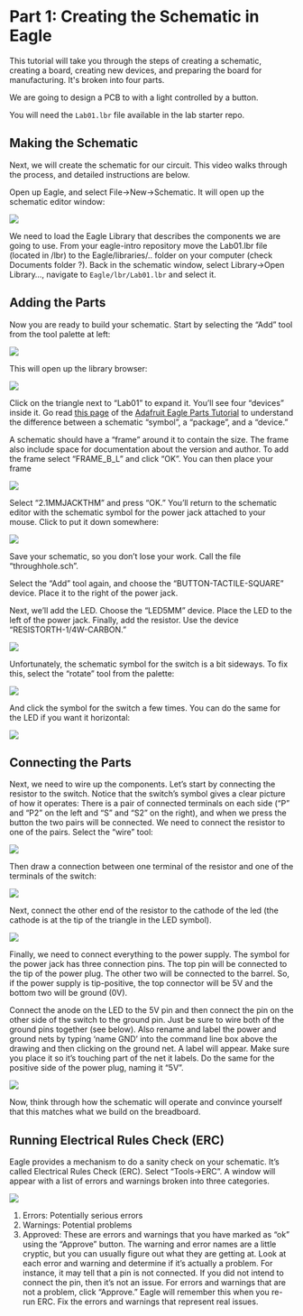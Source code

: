 # Part 1: Creating the Schematic in Eagle


This tutorial will take you through the steps of creating a schematic, creating a board, creating new devices, and preparing the board for manufacturing. It's broken into four parts.

We are going to design a PCB to with a light controlled by a button.

You will need the `Lab01.lbr` file available in the lab starter repo.


## Making the Schematic
Next, we will create the schematic for our circuit. This video walks through the process, and detailed instructions are below.

Open up Eagle, and select File->New->Schematic. It will open up the schematic editor window:

![](images/schematic1_new.png)

We need to load the Eagle Library that describes the components we are going to use. From your eagle-intro repository move the Lab01.lbr file (located in /lbr) to the Eagle/libraries/.. folder on your computer (check Documents folder ?). Back in the schematic window, select Library->Open Library…, navigate to `Eagle/lbr/Lab01.lbr` and select it.


## Adding the Parts
Now you are ready to build your schematic. Start by selecting the “Add” tool from the tool palette at left:

![](images/schematic2_new.png)

This will open up the library browser:

![](images/schematic3_new.png)

Click on the triangle next to “Lab01” to expand it. You’ll see four “devices” inside it. Go read [this page](http://goo.gl/HJtIzp) of the [Adafruit Eagle Parts Tutorial](http://goo.gl/GcM04V) to understand the difference between a schematic “symbol”, a “package”, and a “device.”

A schematic should have a “frame” around it to contain the size. The frame also include space for documentation about the version and author. To add the frame select “FRAME_B_L” and click “OK”. You can then place your frame

![](images/schematic4_new.png)

Select “2.1MMJACKTHM” and press “OK.” You’ll return to the schematic editor with the schematic symbol for the power jack attached to your mouse. Click to put it down somewhere:

![](images/schematic5_new.png)

Save your schematic, so you don’t lose your work. Call the file “throughhole.sch”.

Select the “Add” tool again, and choose the “BUTTON-TACTILE-SQUARE” device. Place it to the right of the power jack.

Next, we’ll add the LED. Choose the “LED5MM” device. Place the LED to the left of the power jack.
Finally, add the resistor. Use the device “RESISTORTH-1/4W-CARBON.”

![](images/schematic6_new.png)

Unfortunately, the schematic symbol for the switch is a bit sideways. To fix this, select the “rotate” tool from the palette:

![](images/schematic7_new.png)

And click the symbol for the switch a few times. You can do the same for the LED if you want it horizontal:

![](images/schematic8_new.png)


## Connecting the Parts
Next, we need to wire up the components. Let’s start by connecting the resistor to the switch. Notice that the switch’s symbol gives a clear picture of how it operates: There is a pair of connected terminals on each side (“P” and “P2” on the left and “S” and “S2” on the right), and when we press the button the two pairs will be connected. We need to connect the resistor to one of the pairs. Select the “wire” tool:

![](images/schematic9.png)

Then draw a connection between one terminal of the resistor and one of the terminals of the switch:

![](images/schematic10.png)

Next, connect the other end of the resistor to the cathode of the led (the cathode is at the tip of the triangle in the LED symbol).

![](images/schematic11.png)

Finally, we need to connect everything to the power supply. The symbol for the power jack has three connection pins. The top pin will be connected to the tip of the power plug. The other two will be connected to the barrel. So, if the power supply is tip-positive, the top connector will be 5V and the bottom two will be ground (0V).

Connect the anode on the LED to the 5V pin and then connect the pin on the other side of the switch to the ground pin. Just be sure to wire both of the ground pins together (see below). Also rename and label the power and ground nets by typing ‘name GND’ into the command line box above the drawing and then clicking on the ground net. A label will appear. Make sure you place it so it’s touching part of the net it labels. Do the same for the positive side of the power plug, naming it “5V”.

![](images/schematic12.png)

Now, think through how the schematic will operate and convince yourself that this matches what we build on the breadboard.

## Running Electrical Rules Check (ERC)
Eagle provides a mechanism to do a sanity check on your schematic. It’s called Electrical Rules Check (ERC). Select “Tools->ERC”. A window will appear with a list of errors and warnings broken into three categories.

![](images/schematic13.png)

1. Errors: Potentially serious errors
2. Warnings: Potential problems
3. Approved: These are errors and warnings that you have marked as “ok” using the “Approve” button.
The warning and error names are a little cryptic, but you can usually figure out what they are getting at. Look at each error and warning and determine if it’s actually a problem. For instance, it may tell that a pin is not connected. If you did not intend to connect the pin, then it’s not an issue. For errors and warnings that are not a problem, click “Approve.” Eagle will remember this when you re-run ERC. Fix the errors and warnings that represent real issues.
